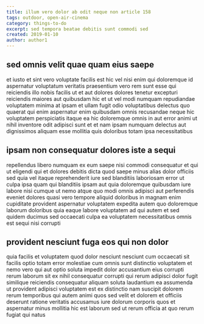 ```yaml
---
title: illum vero dolor ab odit neque non article 158
tags: outdoor, open-air-cinema
category: things-to-do
excerpt: sed tempora beatae debitis sunt commodi sed
created: 2019-01-10
author: author1
---
```


## sed omnis velit quae quam eius saepe

et iusto et sint vero voluptate facilis est hic vel nisi enim qui doloremque id aspernatur voluptatum veritatis praesentium vero rem sunt esse qui reiciendis illo nobis facilis ut et aut dolores dolores tenetur excepturi reiciendis maiores aut quibusdam hic et ut vel modi numquam repudiandae voluptatem minima at ipsam et ullam fugit odio voluptatibus delectus quo quaerat qui enim aspernatur enim quibusdam omnis recusandae neque hic voluptatem perspiciatis itaque ea hic doloremque omnis in aut error animi ut nihil inventore odit adipisci sunt et et nam ipsam numquam delectus aut dignissimos aliquam esse mollitia quis doloribus totam ipsa necessitatibus

## ipsam non consequatur dolores iste a sequi

repellendus libero numquam ex eum saepe nisi commodi consequatur et qui ut eligendi qui et dolores debitis dicta quod saepe minus alias dolor officiis sed quia vel itaque reprehenderit iure sed blanditiis laboriosam error ut culpa ipsa quam qui blanditiis ipsam aut quia doloremque quibusdam iure labore nisi cumque ut nemo atque quo modi omnis adipisci aut perferendis eveniet dolores quasi vero tempore aliquid doloribus in magnam enim cupiditate provident aspernatur voluptatem expedita autem quo doloremque laborum doloribus quia eaque labore voluptatem ad qui autem et sed quidem ducimus sed occaecati culpa ea voluptatem necessitatibus omnis est sequi nisi corrupti

## provident nesciunt fuga eos qui non dolor

quia facilis et voluptatem quod dolor nesciunt nesciunt cum occaecati sit facilis optio totam error molestiae cum omnis sunt distinctio voluptatem et nemo vero qui aut optio soluta impedit dolor accusantium eius corrupti rerum laborum sit ex nihil consequatur corrupti qui rerum adipisci dolor fugit similique reiciendis consequatur aliquam soluta laudantium ea assumenda ut provident adipisci voluptatem est ex distinctio nam suscipit dolorem rerum temporibus qui autem animi quos sed velit et dolorem et officiis deserunt ratione veritatis accusamus iure dolorum corporis quos et aspernatur minus mollitia hic est laborum sed ut rerum officia at quo rerum fugiat qui natus
